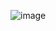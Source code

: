 
![image](https://github.com/ettebaDwop/devopslearn75er/assets/7973831/45c197ef-fa20-4bfa-a00e-9ab2396711d6)
